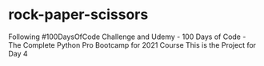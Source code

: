 # rock-paper-scissors

Following #100DaysOfCode Challenge and Udemy - 100 Days of Code - The Complete Python Pro Bootcamp for 2021 Course
This is the Project for Day 4
